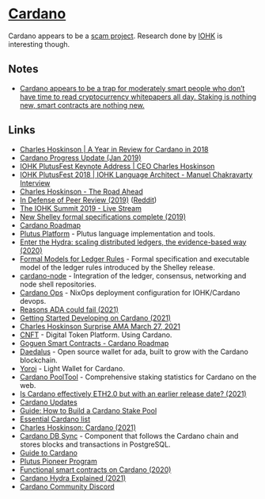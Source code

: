 # [Cardano](https://cardano.org/)

Cardano appears to be a [scam project](https://twitter.com/froggyfrogster/status/1433653091493195794). Research done by [IOHK](https://iohk.io/en/research/) is interesting though.

## Notes

- [Cardano appears to be a trap for moderately smart people who don’t have time to read cryptocurrency whitepapers all day. Staking is nothing new, smart contracts are nothing new.](https://news.ycombinator.com/item?id=26005048)

## Links

- [Charles Hoskinson | A Year in Review for Cardano in 2018](https://www.youtube.com/watch?v=EJQKSTcL5pI)
- [Cardano Progress Update (Jan 2019)](https://www.youtube.com/watch?v=TWVwfedO54Y)
- [IOHK PlutusFest Keynote Address | CEO Charles Hoskinson](https://www.youtube.com/watch?v=MbTlrzvz6Bc)
- [IOHK PlutusFest 2018 | IOHK Language Architect - Manuel Chakravarty Interview](https://www.youtube.com/watch?v=uZL9SBNfS-0)
- [Charles Hoskinson - The Road Ahead](https://www.youtube.com/watch?v=Hu9-j2H9qQY)
- [In Defense of Peer Review (2019)](https://www.youtube.com/watch?v=3-rbn73cUEk) ([Reddit](https://www.reddit.com/r/cardano/comments/aopmjc/in_defense_of_peer_review/))
- [The IOHK Summit 2019 - Live Stream](https://www.youtube.com/watch?v=ZAJ5n_smUY4)
- [New Shelley formal specifications complete (2019)](https://iohk.io/blog/new-shelley-formal-specifications-complete/)
- [Cardano Roadmap](https://cardanoroadmap.com/)
- [Plutus Platform](https://github.com/input-output-hk/plutus) - Plutus language implementation and tools.
- [Enter the Hydra: scaling distributed ledgers, the evidence-based way (2020)](https://iohk.io/en/blog/posts/2020/03/26/enter-the-hydra-scaling-distributed-ledgers-the-evidence-based-way/)
- [Formal Models for Ledger Rules](https://github.com/input-output-hk/cardano-ledger-specs) - Formal specification and executable model of the ledger rules introduced by the Shelley release.
- [cardano-node](https://github.com/input-output-hk/cardano-node) - Integration of the ledger, consensus, networking and node shell repositories.
- [Cardano Ops](https://github.com/input-output-hk/cardano-ops) - NixOps deployment configuration for IOHK/Cardano devops.
- [Reasons ADA could fail (2021)](https://www.reddit.com/r/cardano/comments/ls7rz6/tell_me_all_the_reasons_ada_could_fail/)
- [Getting Started Developing on Cardano (2021)](https://www.reddit.com/r/CardanoDevelopers/comments/m31l87/getting_started_developing_on_cardano/)
- [Charles Hoskinson Surprise AMA March 27, 2021](https://www.youtube.com/watch?v=-CdzVz9TjcM)
- [CNFT](https://www.cnft.io/) - Digital Token Platform. Using Cardano.
- [Goguen Smart Contracts - Cardano Roadmap](https://roadmap.cardano.org/en/goguen/)
- [Daedalus](https://daedaluswallet.io/) - Open source wallet for ada, built to grow with the Cardano blockchain.
- [Yoroi](https://yoroi-wallet.com/#/) - Light Wallet for Cardano.
- [Cardano PoolTool](https://pooltool.io/) - Comprehensive staking statistics for Cardano on the web.
- [Is Cardano effectively ETH2.0 but with an earlier release date? (2021)](https://www.reddit.com/r/cardano/comments/mj4p97/is_cardano_effectively_eth20_but_with_an_earlier/)
- [Cardano Updates](https://cardanoupdates.com/)
- [Guide: How to Build a Cardano Stake Pool](https://www.coincashew.com/coins/overview-ada/guide-how-to-build-a-haskell-stakepool-node)
- [Essential Cardano list](https://github.com/input-output-hk/essential-cardano)
- [Charles Hoskinson: Cardano (2021)](https://overcast.fm/+eZyBb8vOc)
- [Cardano DB Sync](https://github.com/input-output-hk/cardano-db-sync) - Component that follows the Cardano chain and stores blocks and transactions in PostgreSQL.
- [Guide to Cardano](https://www.reddit.com/r/cardano/comments/lnj5ne/getting_started_guide_a_newbies_guide_to_cardano/)
- [Plutus Pioneer Program](https://github.com/input-output-hk/plutus-pioneer-program)
- [Functional smart contracts on Cardano (2020)](https://www.youtube.com/watch?v=MpWeg6Fg0t8)
- [Cardano Hydra Explained (2021)](https://www.reddit.com/r/cardano/comments/pf25jk/without_hydra_cardano_probably_wont_be_faster/)
- [Cardano Community Discord](https://discord.com/invite/TUr9RDU)
